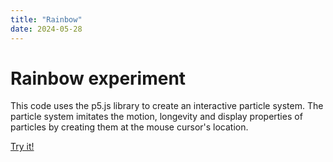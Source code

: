 ```yaml
---
title: "Rainbow"
date: 2024-05-28
---
```


# Rainbow experiment

This code uses the p5.js library to create an interactive particle system. The particle system imitates the motion, longevity and display properties of particles by creating them at the mouse cursor's location. 

[Try it!](/skills-github-pages/Experiment11/Rainbow1/index.html)
